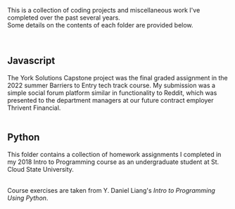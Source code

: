 This is a collection of coding projects and miscellaneous work I've completed over the past several years.\
Some details on the contents of each folder are provided below.

<br>

<h2>Javascript</h2>
The York Solutions Capstone project was the final graded assignment in the 2022 summer Barriers to Entry tech track course. My submission was a simple social forum platform similar in functionality to Reddit, which was presented to the department managers at our future contract employer Thrivent Financial.


<br>
<br>



<h2>Python</h2>
This folder contains a collection of homework assignments I completed in my 2018 Intro to Programming course as an undergraduate student at St. Cloud State University.

<br>

<br>

Course exercises are taken from Y. Daniel Liang's *Intro to Programming Using Python*.
